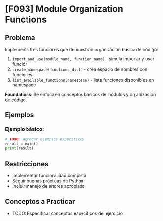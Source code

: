 # [F093] Module Organization Functions

## Problema

Implementa tres funciones que demuestran organización básica de código:

1. `import_and_use(module_name, function_name)` - simula importar y usar función
2. `create_namespace(functions_dict)` - crea espacio de nombres con funciones
3. `list_available_functions(namespace)` - lista funciones disponibles en namespace

**Foundations**: Se enfoca en conceptos básicos de módulos y organización de código.

## Ejemplos

### Ejemplo básico:
```python
# TODO: Agregar ejemplos específicos
result = main()
print(result)
```

## Restricciones
- Implementar funcionalidad completa
- Seguir buenas prácticas de Python
- Incluir manejo de errores apropiado

## Conceptos a Practicar
- TODO: Especificar conceptos específicos del ejercicio
